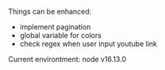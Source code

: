 Things can be enhanced:
- implement pagination
- global variable for colors
- check regex when user input youtube link


Current environtment: 
node v16.13.0